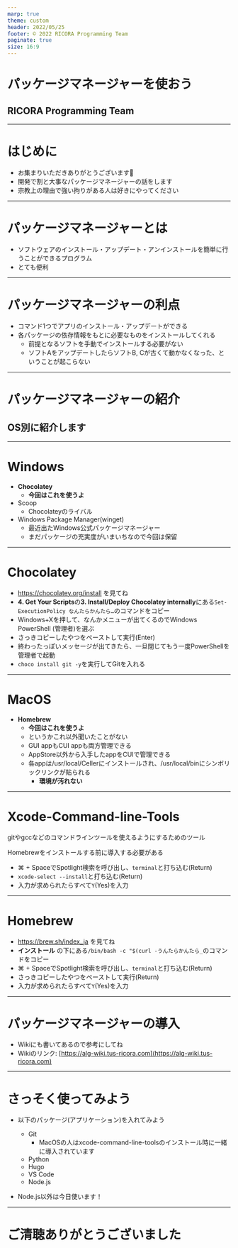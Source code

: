 ```yaml
---
marp: true
theme: custom
header: 2022/05/25
footer: © 2022 RICORA Programming Team
paginate: true
size: 16:9
---
```


<!--_class: top-->

# パッケージマネージャーを使おう
## RICORA Programming Team

---

<!--_class: normal-->

# はじめに

- お集まりいただきありがとうございます🙇
- 開発で割と大事なパッケージマネージャーの話をします
- 宗教上の理由で強い拘りがある人は好きにやってください

---

<!--_class: normal-->

# パッケージマネージャーとは

- ソフトウェアのインストール・アップデート・アンインストールを簡単に行うことができるプログラム
- とても便利

---

<!--_class: normal-->

# パッケージマネージャーの利点

- コマンド1つでアプリのインストール・アップデートができる
- 各パッケージの依存情報をもとに必要なものをインストールしてくれる
  - 前提となるソフトを手動でインストールする必要がない
  - ソフトAをアップデートしたらソフトB, Cが古くて動かなくなった、ということが起こらない

---

<!--_class: top-->

# パッケージマネージャーの紹介
## OS別に紹介します

---

<!--_class: normal-->

# Windows
- **Chocolatey**
  - **今回はこれを使うよ**
- Scoop
  - Chocolateyのライバル
- Windows Package Manager(winget)
  - 最近出たWindows公式パッケージマネージャー
  - まだパッケージの充実度がいまいちなので今回は保留

---
<!--_class: normal-->

# Chocolatey

- https://chocolatey.org/install を見てね
- **4. Get Your Scripts**の**3. Install/Deploy Chocolatey internally**にある`Set-ExecutionPolicy なんたらかんたら…`のコマンドをコピー
- Windows+Xを押して、なんかメニューが出てくるのでWindows PowerShell (管理者)を選ぶ
- さっきコピーしたやつをペーストして実行(Enter)
- 終わったっぽいメッセージが出てきたら、一旦閉じてもう一度PowerShellを管理者で起動
- `choco install git -y`を実行してGitを入れる

---
<!--_class: normal-->

# MacOS

- **Homebrew**
  - **今回はこれを使うよ**
  - というかこれ以外聞いたことがない
  - GUI appもCUI appも両方管理できる
  - AppStore以外から入手したappをCUIで管理できる
  - 各appは/usr/local/Cellerにインストールされ、/usr/local/binにシンボリックリンクが貼られる
    - **環境が汚れない**
---
<!--_class: normal-->

# Xcode-Command-line-Tools

gitやgccなどのコマンドラインツールを使えるようにするためのツール

Homebrewをインストールする前に導入する必要がある

- ⌘ + SpaceでSpotlight検索を呼び出し、`terminal`と打ち込む(Return)
- `xcode-select --install`と打ち込む(Return)
- 入力が求められたらすべて`Y`(Yes)を入力

---

<!--_class: normal-->

# Homebrew

- https://brew.sh/index_ja を見てね
- **インストール** の下にある`/bin/bash -c "$(curl -うんたらかんたら_`のコマンドをコピー
- ⌘ + SpaceでSpotlight検索を呼び出し、`terminal`と打ち込む(Return)
- さっきコピーしたやつをペーストして実行(Return)
- 入力が求められたらすべて`Y`(Yes)を入力

---

<!--_class: normal-->

# パッケージマネージャーの導入

- Wikiにも書いてあるので参考にしてね
- Wikiのリンク: [https://alg-wiki.tus-ricora.com](https://alg-wiki.tus-ricora.com)

---

<!--_class: normal-->

# さっそく使ってみよう
- 以下のパッケージ(アプリケーション)を入れてみよう
  - Git
    - MacOSの人はxcode-command-line-toolsのインストール時に一緒に導入されています
  - Python
  - Hugo
  - VS Code
  - Node.js

- Node.js以外は今日使います！

---

<!--_class: final-->

# ご清聴ありがとうございました
